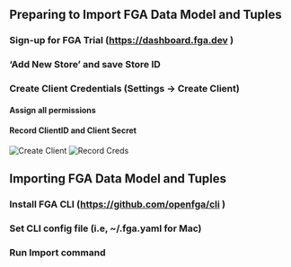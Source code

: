 ## Preparing to Import FGA Data Model and Tuples
### Sign-up for FGA Trial (https://dashboard.fga.dev )
### ‘Add New Store’ and save Store ID
### Create Client Credentials (Settings -> Create Client)
#### Assign all permissions
#### Record ClientID and Client Secret

![Create Client](https://github.com/adamdrayer/fga-banking-sample/assets/48683398/9f79bf30-a064-48c1-a770-a8845e31abdf)
![Record Creds](https://github.com/adamdrayer/fga-banking-sample/assets/48683398/d5c918f3-31df-438e-b35d-bf6c9e05bf7d)

## Importing FGA Data Model and Tuples
### Install FGA CLI (https://github.com/openfga/cli )
### Set CLI config file (i.e, ~/.fga.yaml for Mac)
### Run Import command
